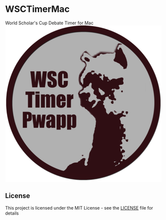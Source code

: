 # WSCTimerMac
World Scholar's Cup Debate Timer for Mac
![](WSCTimerMac/Assets.xcassets/AppIcon.appiconset/iTunesArtWork%402x.png)

## License

This project is licensed under the MIT License - see the [LICENSE](LICENSE) file for details
